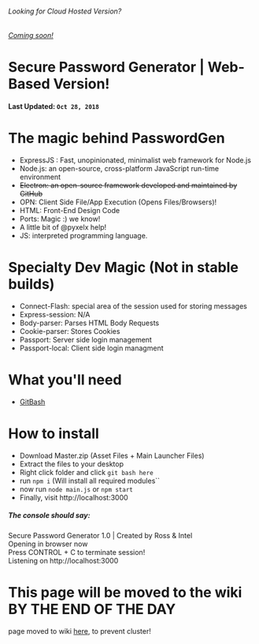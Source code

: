###### Looking for Cloud Hosted Version?
###### [Coming soon!](#)

Secure Password Generator | Web-Based Version!
======

#### Last Updated: ``Oct 28, 2018``

# The magic behind PasswordGen
* ExpressJS : Fast, unopinionated, minimalist web framework for Node.js
* Node.js: an open-source, cross-platform JavaScript run-time environment
* ~~Electron: an open-source framework developed and maintained by GitHub~~
* OPN: Client Side File/App Execution (Opens Files/Browsers)! 
* HTML: Front-End Design Code
* Ports: Magic :) we know!
* A little bit of @pyxelx help!
* JS: interpreted programming language.

Specialty Dev Magic (Not in stable builds)
======

* Connect-Flash: special area of the session used for storing messages
* Express-session: N/A
* Body-parser: Parses HTML Body Requests
* Cookie-parser: Stores Cookies
* Passport: Server side login management
* Passport-local: Client side login managment

 # What you'll need
 
 * [GitBash](https://git-scm.com/)
 

# How to install

* Download Master.zip (Asset Files + Main Launcher Files)
* Extract the files to your desktop
* Right click folder and click ``git bash here``
* run ``npm i`` (Will install all required modules``
* now run ``node main.js`` or ``npm start``
* Finally, visit http://localhost:3000

##### The console should say: 

Secure Password Generator 1.0 | Created by Ross & Intel
<br/>
Opening in browser now
<br/>
Press CONTROL + C to terminate session!
<br/>
Listening on http://localhost:3000

This page will be moved to the wiki BY THE END OF THE DAY
====
page moved to wiki [here](https://github.com/RossMdevs/Password-Gen-Localhost/wiki/Old-Build-Tutorial), to prevent cluster!
